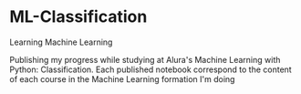 # ML-Classification
Learning Machine Learning

Publishing my progress while studying at Alura's Machine Learning with Python: Classification.
  Each published notebook correspond to the content of each course in the Machine Learning formation I'm doing 
